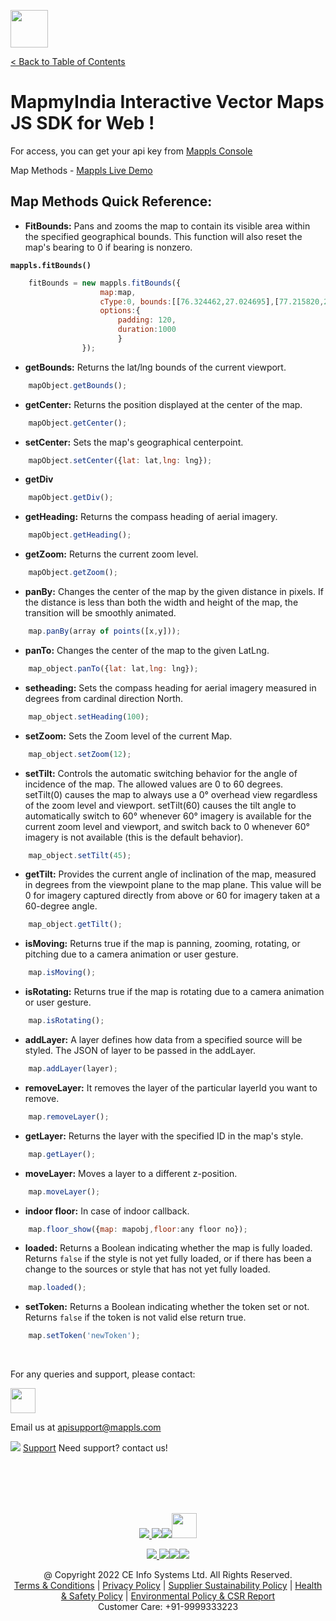 [<img src="https://about.mappls.com/images/mappls-b-logo.svg" height="60"/> </p>](https://www.mapmyindia.com/api)
[< Back to Table of Contents](../../README.md)
# MapmyIndia Interactive Vector Maps JS SDK for Web !

For access, you can get your api key from [Mappls Console](https://auth.mappls.com/console)

Map Methods - 
[Mappls Live Demo](https://www.mapmyindia.com/api/advanced-maps/WebSDK-LiveDemo/map-methods) 

## Map Methods Quick Reference: 

- **FitBounds:** Pans and zooms the map to contain its visible area within the specified geographical bounds. This function will also reset the map's bearing to 0 if bearing is nonzero.

**`mappls.fitBounds()`**

```js
    fitBounds = new mappls.fitBounds({
                    map:map,
                    cType:0, bounds:[[76.324462,27.024695],[77.215820,28.971891],[77.225820,28.273891]],
                    options:{
                        padding: 120,
                        duration:1000
                        }
                });
```

- **getBounds:** Returns the lat/lng bounds of the current viewport.

```js
    mapObject.getBounds();
```

- **getCenter:** Returns the position displayed at the center of the map.

```js
    mapObject.getCenter();
```

- **setCenter:** Sets the map's geographical centerpoint.

```js
    mapObject.setCenter({lat: lat,lng: lng});
```

- **getDiv**

```js
    mapObject.getDiv();
```

- **getHeading:** Returns the compass heading of aerial imagery.

```js
    mapObject.getHeading();
```


- **getZoom:** Returns the current zoom level.

```js
    mapObject.getZoom();
```

- **panBy:** Changes the center of the map by the given distance in pixels. If the distance is less than both the width and height of the map, the transition will be smoothly animated.

```js
    map.panBy(array of points([x,y]));
```

- **panTo:** Changes the center of the map to the given LatLng.

```js
    map_object.panTo({lat: lat,lng: lng});
```

- **setheading:** Sets the compass heading for aerial imagery measured in degrees from cardinal direction North.

```js
    map_object.setHeading(100);
```

- **setZoom:** Sets the Zoom level of the current Map.

```js
    map_object.setZoom(12);
```

- **setTilt:** Controls the automatic switching behavior for the angle of incidence of the map. The allowed values are 0 to 60 degrees.<br>
setTilt(0) causes the map to always use a 0° overhead view regardless of the zoom level and viewport. setTilt(60) causes the tilt angle to automatically switch to 60° whenever 60° imagery is available for the current zoom level and viewport, and switch back to 0 whenever 60° imagery is not available (this is the default behavior).

```js
    map_object.setTilt(45);
```

- **getTilt:** Provides the current angle of inclination of the map, measured in degrees from the viewpoint plane to the map plane. This value will be 0 for imagery captured directly from above or 60 for imagery taken at a 60-degree angle.

```js
    map_object.getTilt();
```

- **isMoving:** Returns true if the map is panning, zooming, rotating, or pitching due to a camera animation or user gesture.

```js
    map.isMoving();
```

- **isRotating:** Returns true if the map is rotating due to a camera animation or user gesture.

```js
    map.isRotating();
```

- **addLayer:** A layer defines how data from a specified source will be styled. The JSON of layer to be passed in the addLayer.

```js
    map.addLayer(layer);
```

- **removeLayer:** It removes the layer of the particular layerId you want to remove.

```js
    map.removeLayer();
```

- **getLayer:** Returns the layer with the specified ID in the map's style.

```js
    map.getLayer();
```

- **moveLayer:** Moves a layer to a different z-position.

```js
    map.moveLayer();
```
- **indoor floor:** In case of indoor callback.

```js
    map.floor_show({map: mapobj,floor:any floor no});
```

- **loaded:** Returns a Boolean indicating whether the map is fully loaded.
Returns `false` if the style is not yet fully loaded, or if there has been a change to the sources or style that has not yet fully loaded.

```js
    map.loaded();
```
- **setToken:** Returns a Boolean indicating whether the token set or not.
Returns `false` if the token is not valid else return true.

```js
    map.setToken('newToken');
```
<br>

For any queries and support, please contact: 

[<img src="https://about.mappls.com/images/mappls-logo.svg" height="40"/> </p>](https://about.mappls.com/api/)
Email us at [apisupport@mappls.com](mailto:apisupport@mappls.com)


![](https://www.mapmyindia.com/api/img/icons/support.png)
[Support](https://about.mappls.com/contact/)
Need support? contact us!

<br></br>
<br></br>

[<p align="center"> <img src="https://www.mapmyindia.com/api/img/icons/stack-overflow.png"/> ](https://stackoverflow.com/questions/tagged/mappls-api)[![](https://www.mapmyindia.com/api/img/icons/blog.png)](https://about.mappls.com/blog/)[![](https://www.mapmyindia.com/api/img/icons/gethub.png)](https://github.com/Mappls-api)[<img src="https://mmi-api-team.s3.ap-south-1.amazonaws.com/API-Team/npm-logo.one-third%5B1%5D.png" height="40"/> </p>](https://www.npmjs.com/org/mapmyindia) 



[<p align="center"> <img src="https://www.mapmyindia.com/june-newsletter/icon4.png"/> ](https://www.facebook.com/Mapplsofficial)[![](https://www.mapmyindia.com/june-newsletter/icon2.png)](https://twitter.com/mappls)[![](https://www.mapmyindia.com/newsletter/2017/aug/llinkedin.png)](https://www.linkedin.com/company/mappls/)[![](https://www.mapmyindia.com/june-newsletter/icon3.png)](https://www.youtube.com/channel/UCAWvWsh-dZLLeUU7_J9HiOA)




<div align="center">@ Copyright 2022 CE Info Systems Ltd. All Rights Reserved.</div>

<div align="center"> <a href="https://about.mappls.com/api/terms-&-conditions">Terms & Conditions</a> | <a href="https://about.mappls.com/about/privacy-policy">Privacy Policy</a> | <a href="https://about.mappls.com/pdf/mapmyIndia-sustainability-policy-healt-labour-rules-supplir-sustainability.pdf">Supplier Sustainability Policy</a> | <a href="https://about.mappls.com/pdf/Health-Safety-Management.pdf">Health & Safety Policy</a> | <a href="https://about.mappls.com/pdf/Environment-Sustainability-Policy-CSR-Report.pdf">Environmental Policy & CSR Report</a>

<div align="center">Customer Care: +91-9999333223</div>
